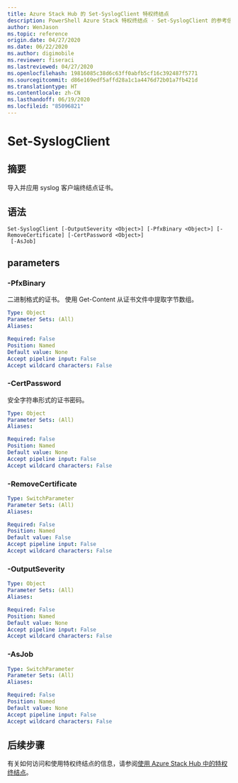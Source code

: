 ```yaml
---
title: Azure Stack Hub 的 Set-SyslogClient 特权终结点
description: PowerShell Azure Stack 特权终结点 - Set-SyslogClient 的参考信息
author: WenJason
ms.topic: reference
origin.date: 04/27/2020
ms.date: 06/22/2020
ms.author: digimobile
ms.reviewer: fiseraci
ms.lastreviewed: 04/27/2020
ms.openlocfilehash: 19816085c38d6c63ff0abfb5cf16c392487f5771
ms.sourcegitcommit: d86e169edf5affd28a1c1a4476d72b01a7fb421d
ms.translationtype: HT
ms.contentlocale: zh-CN
ms.lasthandoff: 06/19/2020
ms.locfileid: "85096821"
---
```

# <a name="set-syslogclient"></a>Set-SyslogClient

## <a name="synopsis"></a>摘要
导入并应用 syslog 客户端终结点证书。

## <a name="syntax"></a>语法

```
Set-SyslogClient [-OutputSeverity <Object>] [-PfxBinary <Object>] [-RemoveCertificate] [-CertPassword <Object>]
 [-AsJob]
```

## <a name="parameters"></a>parameters

### <a name="-pfxbinary"></a>-PfxBinary
二进制格式的证书。
使用 Get-Content 从证书文件中提取字节数组。

```yaml
Type: Object
Parameter Sets: (All)
Aliases:

Required: False
Position: Named
Default value: None
Accept pipeline input: False
Accept wildcard characters: False
```

### <a name="-certpassword"></a>-CertPassword
安全字符串形式的证书密码。

```yaml
Type: Object
Parameter Sets: (All)
Aliases:

Required: False
Position: Named
Default value: None
Accept pipeline input: False
Accept wildcard characters: False
```

### <a name="-removecertificate"></a>-RemoveCertificate
 

```yaml
Type: SwitchParameter
Parameter Sets: (All)
Aliases:

Required: False
Position: Named
Default value: False
Accept pipeline input: False
Accept wildcard characters: False
```

### <a name="-outputseverity"></a>-OutputSeverity
 

```yaml
Type: Object
Parameter Sets: (All)
Aliases:

Required: False
Position: Named
Default value: None
Accept pipeline input: False
Accept wildcard characters: False
```

### <a name="-asjob"></a>-AsJob


```yaml
Type: SwitchParameter
Parameter Sets: (All)
Aliases:

Required: False
Position: Named
Default value: None
Accept pipeline input: False
Accept wildcard characters: False
```

## <a name="next-steps"></a>后续步骤

有关如何访问和使用特权终结点的信息，请参阅[使用 Azure Stack Hub 中的特权终结点](/azure-stack/operator/azure-stack-privileged-endpoint)。